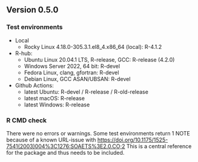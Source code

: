 ## Version 0.5.0

### Test environments

* Local
  * Rocky Linux 4.18.0-305.3.1.el8_4.x86_64 (local): R-4.1.2
* R-hub:
  * Ubuntu Linux 20.04.1 LTS, R-release, GCC: R-release (4.2.0)
  * Windows Server 2022, 64 bit: R-devel
  * Fedora Linux, clang, gfortran: R-devel
  * Debian Linux, GCC ASAN/UBSAN: R-devel
* Github Actions:
  * latest Ubuntu: R-devel / R-release / R-old-release 
  * latest macOS: R-release
  * latest Windows: R-release

### R CMD check
There were no errors or warnings.
Some test environments return 1 NOTE because of a known URL-issue with https://doi.org/10.1175/1525-7541(2003)004%3C1276:SOAETS%3E2.0.CO;2
This is a central reference for the package and thus needs to be included.




